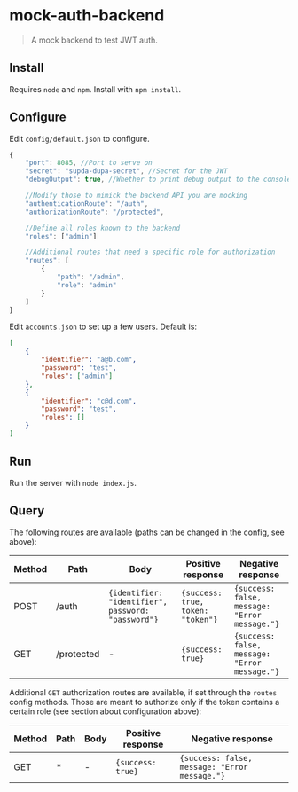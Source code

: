 # mock-auth-backend
> A mock backend to test JWT auth.

## Install
Requires `node` and `npm`. Install with `npm install`.

## Configure
Edit `config/default.json` to configure.

```javascript
{
    "port": 8085, //Port to serve on
    "secret": "supda-dupa-secret", //Secret for the JWT
    "debugOutput": true, //Whether to print debug output to the console

    //Modify those to mimick the backend API you are mocking
    "authenticationRoute": "/auth",
    "authorizationRoute": "/protected",

    //Define all roles known to the backend
    "roles": ["admin"]

    //Additional routes that need a specific role for authorization
    "routes": [
        {
            "path": "/admin",
            "role": "admin"
        }
    ]
}
````

Edit `accounts.json` to set up a few users. Default is:
```json
[
    {
        "identifier": "a@b.com",
        "password": "test",
        "roles": ["admin"]
    },
    {
        "identifier": "c@d.com",
        "password": "test",
        "roles": []
    }
]
````

## Run
Run the server with `node index.js`.

## Query
The following routes are available (paths can be changed in the config, see above):

| Method  | Path | Body | Positive response | Negative response
| ------------- | ------------- | ------------- | ------------- | ------------- |
| POST  | /auth | `{identifier: "identifier", password: "password"}` | `{success: true, token: "token"}` | `{success: false, message: "Error message."}` |
| GET  | /protected | - | `{success: true}` | `{success: false, message: "Error message."}` |

Additional `GET` authorization routes are available, if set through the `routes` config methods. Those are meant to authorize only if the token contains a certain role (see section about configuration above):

| Method  | Path | Body | Positive response | Negative response
| ------------- | ------------- | ------------- | ------------- | ------------- |
| GET  | * | - | `{success: true}` | `{success: false, message: "Error message."}` |
